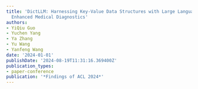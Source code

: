 ```yaml
---
title: 'DictLLM: Harnessing Key-Value Data Structures with Large Language Models for
  Enhanced Medical Diagnostics'
authors:
- YiQiu Guo
- Yuchen Yang
- Ya Zhang
- Yu Wang
- Yanfeng Wang
date: '2024-01-01'
publishDate: '2024-08-19T11:31:16.369400Z'
publication_types:
- paper-conference
publication: '*Findings of ACL 2024*'
---
```

